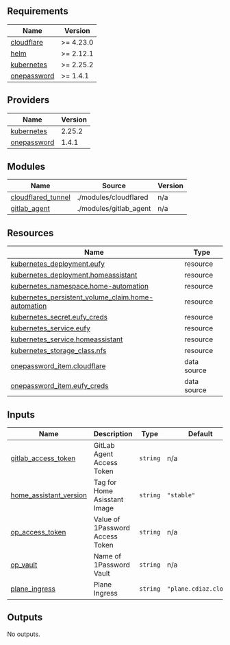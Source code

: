 ## Requirements

| Name | Version |
|------|---------|
| <a name="requirement_cloudflare"></a> [cloudflare](#requirement\_cloudflare) | >= 4.23.0 |
| <a name="requirement_helm"></a> [helm](#requirement\_helm) | >= 2.12.1 |
| <a name="requirement_kubernetes"></a> [kubernetes](#requirement\_kubernetes) | >= 2.25.2 |
| <a name="requirement_onepassword"></a> [onepassword](#requirement\_onepassword) | >= 1.4.1 |

## Providers

| Name | Version |
|------|---------|
| <a name="provider_kubernetes"></a> [kubernetes](#provider\_kubernetes) | 2.25.2 |
| <a name="provider_onepassword"></a> [onepassword](#provider\_onepassword) | 1.4.1 |

## Modules

| Name | Source | Version |
|------|--------|---------|
| <a name="module_cloudflared_tunnel"></a> [cloudflared\_tunnel](#module\_cloudflared\_tunnel) | ./modules/cloudflared | n/a |
| <a name="module_gitlab_agent"></a> [gitlab\_agent](#module\_gitlab\_agent) | ./modules/gitlab_agent | n/a |

## Resources

| Name | Type |
|------|------|
| [kubernetes_deployment.eufy](https://registry.terraform.io/providers/hashicorp/kubernetes/latest/docs/resources/deployment) | resource |
| [kubernetes_deployment.homeassistant](https://registry.terraform.io/providers/hashicorp/kubernetes/latest/docs/resources/deployment) | resource |
| [kubernetes_namespace.home-automation](https://registry.terraform.io/providers/hashicorp/kubernetes/latest/docs/resources/namespace) | resource |
| [kubernetes_persistent_volume_claim.home-automation](https://registry.terraform.io/providers/hashicorp/kubernetes/latest/docs/resources/persistent_volume_claim) | resource |
| [kubernetes_secret.eufy_creds](https://registry.terraform.io/providers/hashicorp/kubernetes/latest/docs/resources/secret) | resource |
| [kubernetes_service.eufy](https://registry.terraform.io/providers/hashicorp/kubernetes/latest/docs/resources/service) | resource |
| [kubernetes_service.homeassistant](https://registry.terraform.io/providers/hashicorp/kubernetes/latest/docs/resources/service) | resource |
| [kubernetes_storage_class.nfs](https://registry.terraform.io/providers/hashicorp/kubernetes/latest/docs/resources/storage_class) | resource |
| [onepassword_item.cloudflare](https://registry.terraform.io/providers/1Password/onepassword/latest/docs/data-sources/item) | data source |
| [onepassword_item.eufy_creds](https://registry.terraform.io/providers/1Password/onepassword/latest/docs/data-sources/item) | data source |

## Inputs

| Name | Description | Type | Default | Required |
|------|-------------|------|---------|:--------:|
| <a name="input_gitlab_access_token"></a> [gitlab\_access\_token](#input\_gitlab\_access\_token) | GitLab Agent Access Token | `string` | n/a | yes |
| <a name="input_home_assistant_version"></a> [home\_assistant\_version](#input\_home\_assistant\_version) | Tag for Home Asisstant Image | `string` | `"stable"` | no |
| <a name="input_op_access_token"></a> [op\_access\_token](#input\_op\_access\_token) | Value of 1Password Access Token | `string` | n/a | yes |
| <a name="input_op_vault"></a> [op\_vault](#input\_op\_vault) | Name of 1Password Vault | `string` | n/a | yes |
| <a name="input_plane_ingress"></a> [plane\_ingress](#input\_plane\_ingress) | Plane Ingress | `string` | `"plane.cdiaz.cloud"` | no |

## Outputs

No outputs.
